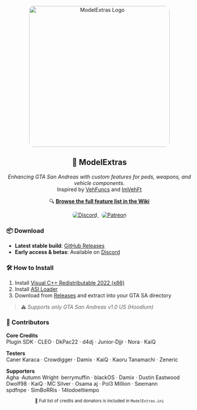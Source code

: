 <p align="center">
  <img src="https://github.com/user-grinch/ModelExtras/blob/main/resource/ModelExtras.png" width="380" style="border-radius: 12px;" alt="ModelExtras Logo">
</p>

<h2 align="center">🚗 ModelExtras</h2>

<p align="center">
  <em>Enhancing GTA San Andreas with custom features for peds, weapons, and vehicle components.</em><br>
  Inspired by <a href="https://gtaforums.com/topic/904475-vehfuncs/">VehFuncs</a> and <a href="https://gtaforums.com/topic/528175-improved-vehicle-features/">ImVehFt</a>
</p>

<p align="center">
  🔍 <a href="https://github.com/user-grinch/ModelExtras/wiki"><strong>Browse the full feature list in the Wiki</strong></a>
</p>

<p align="center">
  <a href="https://discord.gg/AduJVdyqCD">
    <img src="https://img.shields.io/badge/Join%20Discord-5865F2?style=for-the-badge&logo=discord&logoColor=white" alt="Discord" style="border-radius: 8px;">
  </a>
  &nbsp;
  <a href="https://www.patreon.com/grinch_">
    <img src="https://img.shields.io/badge/Support%20on%20Patreon-FF424D?style=for-the-badge&logo=patreon&logoColor=white" alt="Patreon" style="border-radius: 8px;">
  </a>
</p>

### 📦 Download

- **Latest stable build**: [GitHub Releases](https://github.com/user-grinch/ModelExtras/releases)  
- **Early access & betas**: Available on [Discord](https://discord.gg/AduJVdyqCD)

### 🛠 How to Install

1. Install [Visual C++ Redistributable 2022 (x86)](https://aka.ms/vs/17/release/vc_redist.x86.exe)  
2. Install [ASI Loader](https://www.gtagarage.com/mods/show.php?id=21709)  
3. Download from [Releases](https://github.com/user-grinch/ModelExtras/releases) and extract into your GTA SA directory

> ⚠️ *Supports only GTA San Andreas v1.0 US (Hoodlum)*

### 👥 Contributors

**Core Credits**  
Plugin SDK · CLEO · DkPac22 · d4dj · Junior-Djjr · Nora · KaiQ

**Testers**  
Caner Karaca · Crowdigger · Damix · KaiQ · Kaoru Tanamachi · Zeneric

**Supporters**  
Agha ·Autumn Wright· berrymuffin · blackOS · Damix · Dustin Eastwood  
Dwolf98 · KaiQ · MC Silver · Osama aj · Pol3 Million · Seemann  
spdfnpe · SimBoRRis · 14todoeltiempo

<p align="center"><sub>📜 Full list of credits and donators is included in <code>ModelExtras.ini</code></sub></p>
